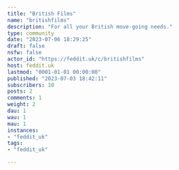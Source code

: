 ```yaml
---
title: "British Films" 
name: "britishfilms"
description: "For all your British move-going needs."
type: community
date: "2023-07-06 18:29:25"
draft: false
nsfw: false
actor_id: "https://feddit.uk/c/britishfilms"
host: feddit.uk
lastmod: "0001-01-01 00:00:00"
published: "2023-07-03 18:42:11"
subscribers: 10
posts: 2
comments: 1
weight: 2
dau: 1
wau: 1
mau: 1
instances:
- "feddit_uk"
tags: 
- "feddit_uk"

---
```


